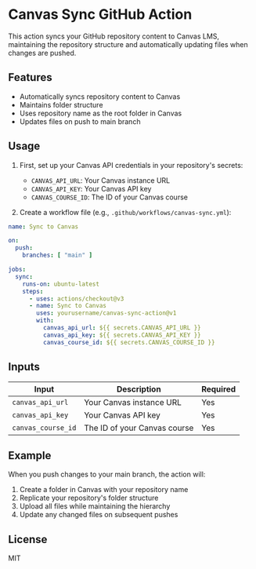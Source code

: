 # Canvas Sync GitHub Action

This action syncs your GitHub repository content to Canvas LMS, maintaining the repository structure and automatically updating files when changes are pushed.

## Features

- Automatically syncs repository content to Canvas
- Maintains folder structure
- Uses repository name as the root folder in Canvas
- Updates files on push to main branch

## Usage

1. First, set up your Canvas API credentials in your repository's secrets:

   - `CANVAS_API_URL`: Your Canvas instance URL
   - `CANVAS_API_KEY`: Your Canvas API key
   - `CANVAS_COURSE_ID`: The ID of your Canvas course

2. Create a workflow file (e.g., `.github/workflows/canvas-sync.yml`):

```yaml
name: Sync to Canvas

on:
  push:
    branches: [ "main" ]

jobs:
  sync:
    runs-on: ubuntu-latest
    steps:
      - uses: actions/checkout@v3
      - name: Sync to Canvas
        uses: yourusername/canvas-sync-action@v1
        with:
          canvas_api_url: ${{ secrets.CANVAS_API_URL }}
          canvas_api_key: ${{ secrets.CANVAS_API_KEY }}
          canvas_course_id: ${{ secrets.CANVAS_COURSE_ID }}
```

## Inputs

| Input | Description | Required |
|-------|-------------|----------|
| `canvas_api_url` | Your Canvas instance URL | Yes |
| `canvas_api_key` | Your Canvas API key | Yes |
| `canvas_course_id` | The ID of your Canvas course | Yes |

## Example

When you push changes to your main branch, the action will:

1. Create a folder in Canvas with your repository name
2. Replicate your repository's folder structure
3. Upload all files while maintaining the hierarchy
4. Update any changed files on subsequent pushes

## License

MIT
